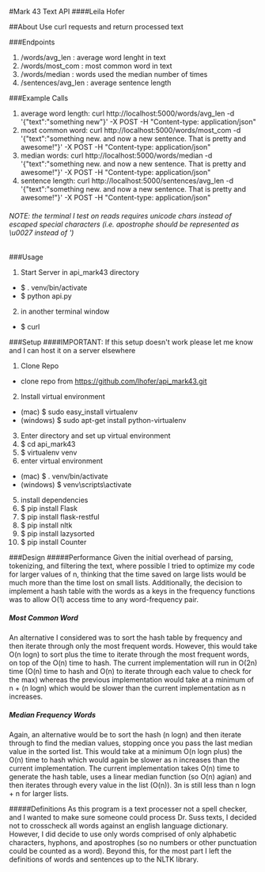#Mark 43 Text API
####Leila Hofer

##About
Use curl requests and return processed text

###Endpoints
1. /words/avg_len : average word lenght in text
2. /words/most_com : most common word in text
3. /words/median : words used the median number of times
4. /sentences/avg_len : average sentence length

###Example Calls
1. average word length: curl http://localhost:5000/words/avg_len -d '{"text":"something new"}' -X POST -H "Content-type: application/json" 
2. most common word: curl http://localhost:5000/words/most_com -d '{"text":"something new. and now a new sentence. That is pretty and awesome!"}' -X POST -H "Content-type: application/json"
3. median words: curl http://localhost:5000/words/median -d '{"text":"something new. and now a new sentence. That is pretty and awesome!"}' -X POST -H "Content-type: application/json"
4. sentence length: curl http://localhost:5000/sentences/avg_len -d '{"text":"something new. and now a new sentence. That is pretty and awesome!"}' -X POST -H "Content-type: application/json"
###### NOTE: the terminal I test on reads requires unicode chars instead of escaped special characters (i.e. apostrophe should be represented as \u0027 instead of \')

###Usage
1. Start Server in api_mark43 directory
  * $ . venv/bin/activate
  * $ python api.py
2. in another terminal window
  * $ curl <curl request>

###Setup
####IMPORTANT: If this setup doesn't work please let me know and I can host it on a server elsewhere
1. Clone Repo
  * clone repo from https://github.com/lhofer/api_mark43.git
2. Install virtual environment
  * (mac) $ sudo easy_install virtualenv  
  * (windows) $ sudo apt-get install python-virtualenv
3. Enter directory and set up virtual environment
  1. $ cd api_mark43
  2. $ virtualenv venv
4. enter virtual environment 
  * (mac) $ . venv/bin/activate
  * (windows) $ venv\scripts\activate
5. install dependencies
6. $ pip install Flask
7. $ pip install flask-restful
8. $ pip install nltk
9. $ pip install lazysorted
10. $ pip install Counter

###Design
#####Performance
Given the initial overhead of parsing, tokenizing, and filtering the text, where possible I tried to optimize my code for larger values of n, thinking that the time saved on large lists would be much more than the time lost on small lists. Additionally, the decision to implement a hash table with the words as a keys in the frequency functions was to allow O(1) access time to any word-frequency pair. 

##### Most Common Word
An alternative I considered was to sort the hash table by frequency and then iterate through only the most frequent words. However, this would take O(n logn) to sort plus the time to iterate through the most frequent words, on top of the O(n) time to hash. The current implementation will run in O(2n) time (O(n) time to hash and O(n) to iterate through each value to check for the max) whereas the previous implementation would take at a minimum of n + (n logn) which would be slower than the current implementation as n increases. 

##### Median Frequency Words
Again, an alternative would be to sort the hash (n logn) and then iterate through to find the median values, stopping once you pass the last median value in the sorted list. This would take at a minimum O(n logn plus) the O(n) time to hash which would again be slower as n increases than the current implementation. The current implementation takes O(n) time to generate the hash table, uses a linear median function (so O(n) agian) and then iterates through every value in the list (O(n)). 3n is still less than n logn + n for larger lists.

#####Definitions
As this program is a text processer not a spell checker, and I wanted to make sure someone could process Dr. Suss texts, I decided not to crosscheck all words against an english language dictionary. However, I did decide to use only words comprised of only alphabetic characters, hyphons, and apostrophes (so no numbers or other punctuation could be counted as a word). Beyond this, for the most part I left the definitions of words and sentences up to the NLTK library.
